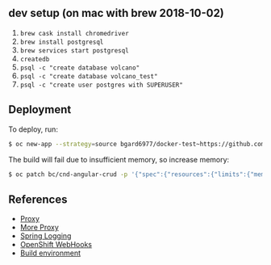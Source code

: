 
## dev setup (on mac with brew 2018-10-02)

1. `brew cask install chromedriver`
1. `brew install postgresql`
1. `brew services start postgresql`
1. `createdb`
1. `psql -c "create database volcano"`
1. `psql -c "create database volcano_test"`
1. `psql -c "create user postgres with SUPERUSER"`

## Deployment

To deploy, run:

```sh
$ oc new-app --strategy=source bgard6977/docker-test~https://github.com/gSchool/cnd-angular-crud
```

The build will fail due to insufficient memory, so increase memory:

```sh
$ oc patch bc/cnd-angular-crud -p '{"spec":{"resources":{"limits":{"memory":"1Gi"}}}}'
```

## References

- [Proxy](https://juristr.com/blog/2016/11/configure-proxy-api-angular-cli/)
- [More Proxy](https://github.com/angular/angular-cli/blob/master/docs/documentation/stories/proxy.md)
- [Spring Logging](https://www.javadevjournal.com/spring/log-incoming-requests-spring/)
- [OpenShift WebHooks](https://docs.openshift.com/container-platform/3.5/dev_guide/builds/triggering_builds.html)
- [Build environment](https://github.com/bgard6977/docker-test)